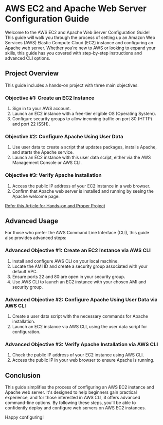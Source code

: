 # AWS EC2 and Apache Web Server Configuration Guide

Welcome to the AWS EC2 and Apache Web Server Configuration Guide! This guide will walk you through the process of setting up an Amazon Web Services (AWS) Elastic Compute Cloud (EC2) instance and configuring an Apache web server. Whether you're new to AWS or looking to expand your skills, this guide has you covered with step-by-step instructions and advanced CLI options.


## Project Overview

This guide includes a hands-on project with three main objectives:

### Objective #1: Create an EC2 Instance

1. Sign in to your AWS account.
2. Launch an EC2 instance with a free-tier eligible OS (Operating System).
3. Configure security groups to allow incoming traffic on port 80 (HTTP) and port 22 (SSH).

### Objective #2: Configure Apache Using User Data

1. Use user data to create a script that updates packages, installs Apache, and starts the Apache service.
2. Launch an EC2 instance with this user data script, either via the AWS Management Console or AWS CLI.

### Objective #3: Verify Apache Installation

1. Access the public IP address of your EC2 instance in a web browser.
2. Confirm that Apache web server is installed and running by seeing the Apache welcome page.


[Refer this Article for Hands-on and Proper Project](https://medium.com/@stephanietabares/hands-on-experience-with-aws-ec2-and-apache-web-server-configuration-6686a0efb6c4)

## Advanced Usage

For those who prefer the AWS Command Line Interface (CLI), this guide also provides advanced steps:

### Advanced Objective #1: Create an EC2 Instance via AWS CLI

1. Install and configure AWS CLI on your local machine.
2. Locate the AMI ID and create a security group associated with your default VPC.
3. Ensure ports 22 and 80 are open in your security group.
4. Use AWS CLI to launch an EC2 instance with your chosen AMI and security group.

### Advanced Objective #2: Configure Apache Using User Data via AWS CLI

1. Create a user data script with the necessary commands for Apache installation.
2. Launch an EC2 instance via AWS CLI, using the user data script for configuration.

### Advanced Objective #3: Verify Apache Installation via AWS CLI

1. Check the public IP address of your EC2 instance using AWS CLI.
2. Access the public IP in your web browser to ensure Apache is running.

## Conclusion

This guide simplifies the process of configuring an AWS EC2 instance and Apache web server. It's designed to help beginners gain practical experience, and for those interested in AWS CLI, it offers advanced command-line options. By following these steps, you'll be able to confidently deploy and configure web servers on AWS EC2 instances.

Happy configuring!
